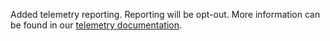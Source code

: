 Added telemetry reporting. Reporting will be opt-out. More information can 
be found in our [telemetry documentation](./telemetry.mdx).
